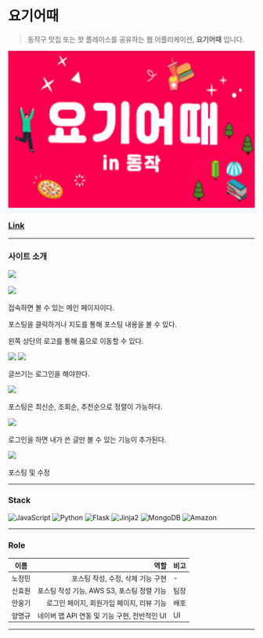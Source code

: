 # 요기어때
> 동작구 맛집 또는 핫 플레이스를 공유하는 웹 어플리케이션, **요기어때** 입니다.

<img src="/yogi-eoddae-thumbnail.png" width="560px" height="320px" alt="Yogi-Eoddae"></img><br/>

### [Link](http://nunggi.shop/)
---

### 사이트 소개

<p align="cencter">
<img src="https://user-images.githubusercontent.com/48724199/178913025-3be998ac-2020-4e5c-a992-1e3136e783fe.gif">
</p>

<img src="https://user-images.githubusercontent.com/48724199/178924383-84775d7a-8f36-4944-a5a2-eed623d05215.gif">

접속하면 볼 수 있는 메인 페이지이다.

포스팅을 클릭하거나 지도를 통해 포스팅 내용을 볼 수 있다.

왼쪽 상단의 로고를 통해 홈으로 이동할 수 있다.

<img src="https://user-images.githubusercontent.com/48724199/178917997-6553401b-1fc4-49df-9fe8-21087dfed699.png">
<img src="https://user-images.githubusercontent.com/48724199/178917295-eff4ed58-6b38-4b8a-b763-d224d2789263.png">

글쓰기는 로그인을 해야한다.

<img src="https://user-images.githubusercontent.com/48724199/178917473-337eb2bb-867e-4501-bee7-8fa6ad30284d.png">

포스팅은 최신순, 조회순, 추천순으로 정렬이 가능하다.

<img src="https://user-images.githubusercontent.com/48724199/178932045-8f0ee607-86c4-4030-af75-6c69d58ef3b4.gif">

로그인을 하면 내가 쓴 글만 볼 수 있는 기능이 추가된다.


<img src="https://user-images.githubusercontent.com/48724199/178937411-ce5d2092-9b8f-453c-aeb8-247882fe1d8e.gif">

포스팅 및 수정


---------------
<!-- Stack -->

### Stack

![JavaScript](https://img.shields.io/badge/-JavaScript-%23F7DF1C?style=for-the-badge&logo=javascript&logoColor=000000&labelColor=%23F7DF1C&color=%23FFCE5A)
![Python](https://img.shields.io/badge/-Python-007ACC?style=for-the-badge&logo=Python&color=white)
![Flask](https://img.shields.io/badge/-Flask-007ACC?style=for-the-badge&logo=Flask)
![Jinja2](https://img.shields.io/badge/-Jinja2-F05032?style=for-the-badge&logo=Jinja&logoColor=ffffff)
![MongoDB](https://img.shields.io/badge/-MongoDB-43853d?style=for-the-badge&logo=MongoDB&logoColor=white)
![Amazon](https://img.shields.io/badge/-AWS_EC2-232F3E?style=for-the-badge&logo=Amazon-aws&logoColor=white)

---

<!-- Role -->

### Role

|  이름  |                               역할 | 비고         |
| :----: | ---------------------------------: | :----------- |
| 노정민 | 포스팅 작성, 수정, 삭제 기능 구현 |     -     |
| 신효원 | 포스팅 작성 기능, AWS S3, 포스팅 정렬 기능 | 팀장 |
| 안웅기 |  로그인 페이지, 회원가입 페이지, 리뷰 기능 |    배포      |
| 양명규 |   네이버 맵 API 연동 및 기능 구현, 전반적인 UI | UI           |

---
